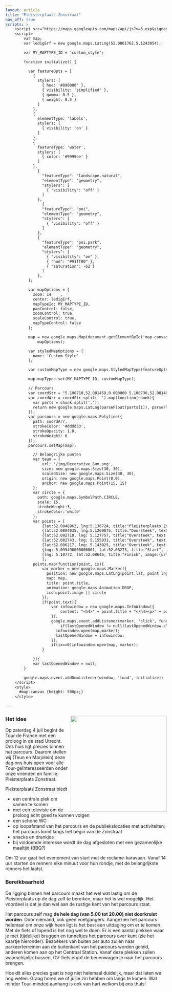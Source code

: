 ```yaml
---
layout: article
title: "Pleisterplaats Zonstraat"
nav_off: true
scripts: >
    <script src="https://maps.googleapis.com/maps/api/js?v=3.exp&signed_in=true"></script>
    <script>
        var map;
        var ledigErf = new google.maps.LatLng(52.0861762,5.1243054);

        var MY_MAPTYPE_ID = 'custom_style';

        function initialize() {

          var featureOpts = [
            {
              stylers: [
                { hue: '#890000' },
                { visibility: 'simplified' },
                { gamma: 0.5 },
                { weight: 0.5 }
              ]
            },
            {
              elementType: 'labels',
              stylers: [
                { visibility: 'on' }
              ]
            },
            {
              featureType: 'water',
              stylers: [
                { color: '#9999ee' }
              ]
            },
              {
                "featureType": "landscape.natural",
                "elementType": "geometry",
                "stylers": [
                  { "visibility": "off" }
                ]
              },
                {
                "featureType": "poi",
                "elementType": "geometry",
                "stylers": [
                  { "visibility": "off" }
                ]
              },
              {
                "featureType": "poi.park",
                "elementType": "geometry",
                "stylers": [
                  { "visibility": "on" },
                  { "hue": "#91ff00" },
                  { "saturation": -62 }
                ]
              },
          ];

          var mapOptions = {
            zoom: 14    ,
            center: ledigErf,
            mapTypeId: MY_MAPTYPE_ID,
            panControl: false,
            zoomControl: true,
            scaleControl: true,
            mapTypeControl: false
          };

          map = new google.maps.Map(document.getElementById('map-canvas'),
              mapOptions);

          var styledMapOptions = {
            name: 'Custom Style'
          };

          var customMapType = new google.maps.StyledMapType(featureOpts, styledMapOptions);

          map.mapTypes.set(MY_MAPTYPE_ID, customMapType);

          // Parcours
          var coordStr = "5.100710,52.081459,0.000000 5.100730,52.081409,0.000000 5.101080,52.081059,1.000000 5.101430,52.080681,2.000000 5.101770,52.080292,2.000000 5.101950,52.080090,2.000000 5.102140,52.079922,2.000000 5.102250,52.079880,2.000000 5.102340,52.079861,2.000000 5.102540,52.079739,2.000000 5.102590,52.079689,2.000000 5.102620,52.079651,2.000000 5.102640,52.079590,2.000000 5.102640,52.079510,2.000000 5.102670,52.079449,2.000000 5.102780,52.079330,2.000000 5.102990,52.079121,3.000000 5.103190,52.078918,3.000000 5.103260,52.078861,3.000000 5.103620,52.078491,3.000000 5.103690,52.078400,3.000000 5.103840,52.078239,3.000000 5.103950,52.078091,3.000000 5.104040,52.077961,3.000000 5.104250,52.077621,3.000000 5.104370,52.077290,3.000000 5.104420,52.077099,3.000000 5.104400,52.077068,3.000000 5.104400,52.076870,3.000000 5.104390,52.076778,3.000000 5.104380,52.076691,3.000000 5.104320,52.076641,3.000000 5.104260,52.076599,3.000000 5.104170,52.076500,3.000000 5.104140,52.076439,3.000000 5.104130,52.076370,3.000000 5.104140,52.076302,3.000000 5.104170,52.076241,3.000000 5.104200,52.076191,3.000000 5.104310,52.076092,3.000000 5.104360,52.076050,3.000000 5.104420,52.076019,3.000000 5.104530,52.076000,3.000000 5.104620,52.075989,3.000000 5.104770,52.076000,3.000000 5.104880,52.076012,3.000000 5.104970,52.076031,3.000000 5.105080,52.076080,3.000000 5.105150,52.076130,3.000000 5.105170,52.076149,3.000000 5.105190,52.076180,3.000000 5.105210,52.076221,3.000000 5.105350,52.076321,3.000000 5.105450,52.076382,3.000000 5.105550,52.076408,3.000000 5.105850,52.076481,3.000000 5.106640,52.076569,3.000000 5.107530,52.076679,4.000000 5.108350,52.076790,4.000000 5.108630,52.076870,3.000000 5.108710,52.076881,3.000000 5.108790,52.076889,3.000000 5.109080,52.076931,3.000000 5.109180,52.076939,3.000000 5.109390,52.076969,3.000000 5.109440,52.076981,3.000000 5.109740,52.077011,3.000000 5.109790,52.077019,3.000000 5.109840,52.077030,3.000000 5.109890,52.077030,3.000000 5.110190,52.077068,3.000000 5.112150,52.077309,3.000000 5.112280,52.077320,3.000000 5.112520,52.077339,3.000000 5.113270,52.077412,3.000000 5.113880,52.077492,3.000000 5.114030,52.077511,3.000000 5.114070,52.077518,3.000000 5.114200,52.077530,3.000000 5.114350,52.077549,3.000000 5.114430,52.077572,3.000000 5.114500,52.077591,3.000000 5.114930,52.077728,3.000000 5.115110,52.077820,3.000000 5.115240,52.077900,3.000000 5.115320,52.077991,3.000000 5.115410,52.078079,2.000000 5.116300,52.078411,2.000000 5.117190,52.078739,2.000000 5.118090,52.079071,2.000000 5.118510,52.079220,2.000000 5.118680,52.079250,2.000000 5.118830,52.079239,2.000000 5.119070,52.079151,2.000000 5.119300,52.079060,2.000000 5.119520,52.078979,3.000000 5.119660,52.078918,3.000000 5.119810,52.078861,4.000000 5.119950,52.078800,4.000000 5.120090,52.078751,5.000000 5.120250,52.078678,5.000000 5.120410,52.078621,5.000000 5.121010,52.078388,4.000000 5.121400,52.078251,3.000000 5.121610,52.078171,3.000000 5.121890,52.078072,3.000000 5.122440,52.077888,3.000000 5.122660,52.077831,3.000000 5.122870,52.077770,4.000000 5.123110,52.077690,4.000000 5.123350,52.077610,4.000000 5.123450,52.077579,4.000000 5.123520,52.077572,4.000000 5.123610,52.077549,4.000000 5.123700,52.077518,4.000000 5.123740,52.077549,4.000000 5.123770,52.077579,4.000000 5.123910,52.077751,4.000000 5.124060,52.077919,4.000000 5.124200,52.078072,4.000000 5.124390,52.078270,4.000000 5.124520,52.078411,4.000000 5.124730,52.078629,4.000000 5.124740,52.078678,4.000000 5.124760,52.078732,4.000000 5.125110,52.079102,4.000000 5.125230,52.079189,4.000000 5.125380,52.079288,4.000000 5.125600,52.079441,4.000000 5.126230,52.079880,4.000000 5.126290,52.079899,4.000000 5.126360,52.079922,4.000000 5.126440,52.080002,3.000000 5.126520,52.080078,3.000000 5.126650,52.080231,3.000000 5.126680,52.080261,3.000000 5.126800,52.080318,3.000000 5.126910,52.080372,3.000000 5.126930,52.080379,3.000000 5.127020,52.080421,3.000000 5.127070,52.080448,3.000000 5.127120,52.080479,3.000000 5.127140,52.080479,3.000000 5.127160,52.080479,3.000000 5.127190,52.080490,3.000000 5.127230,52.080509,3.000000 5.127380,52.080570,3.000000 5.127450,52.080589,2.000000 5.127480,52.080589,2.000000 5.127530,52.080589,2.000000 5.127640,52.080582,2.000000 5.127700,52.080570,2.000000 5.127740,52.080540,2.000000 5.128040,52.080299,1.000000 5.128130,52.080219,1.000000 5.128330,52.080109,1.000000 5.128480,52.080059,1.000000 5.129130,52.079800,1.000000 5.130010,52.079510,2.000000 5.130480,52.079350,2.000000 5.130880,52.079220,2.000000 5.131150,52.079140,2.000000 5.131370,52.079090,2.000000 5.131700,52.079041,3.000000 5.131900,52.079021,3.000000 5.132060,52.079010,3.000000 5.132310,52.078999,3.000000 5.132760,52.079041,4.000000 5.133680,52.079159,4.000000 5.133850,52.079189,4.000000 5.134090,52.079220,4.000000 5.134320,52.079239,4.000000 5.134360,52.079250,4.000000 5.134400,52.079250,4.000000 5.134590,52.079269,5.000000 5.134760,52.079288,5.000000 5.135080,52.079319,5.000000 5.135400,52.079350,6.000000 5.135970,52.079399,6.000000 5.136550,52.079460,6.000000 5.136750,52.079491,6.000000 5.136950,52.079510,6.000000 5.137150,52.079521,6.000000 5.137350,52.079540,6.000000 5.137540,52.079552,6.000000 5.137730,52.079559,6.000000 5.138190,52.079601,5.000000 5.138290,52.079620,5.000000 5.138710,52.079639,5.000000 5.139140,52.079670,5.000000 5.139320,52.079681,5.000000 5.139500,52.079689,5.000000 5.139700,52.079670,5.000000 5.140050,52.079689,5.000000 5.140340,52.079700,5.000000 5.140550,52.079708,5.000000 5.140640,52.079708,5.000000 5.140940,52.079708,5.000000 5.141250,52.079720,4.000000 5.141360,52.079708,4.000000 5.141440,52.079720,4.000000 5.141520,52.079720,4.000000 5.141610,52.079720,4.000000 5.141700,52.079720,4.000000 5.141810,52.079720,4.000000 5.141980,52.079700,4.000000 5.142150,52.079659,4.000000 5.142420,52.079578,4.000000 5.142510,52.079559,4.000000 5.142630,52.079521,4.000000 5.142670,52.079510,4.000000 5.142830,52.079449,4.000000 5.142890,52.079430,4.000000 5.142950,52.079418,4.000000 5.143050,52.079399,4.000000 5.143070,52.079399,4.000000 5.143170,52.079369,4.000000 5.143290,52.079350,4.000000 5.143400,52.079342,4.000000 5.143460,52.079342,4.000000 5.143520,52.079342,4.000000 5.143640,52.079350,4.000000 5.143780,52.079380,4.000000 5.143820,52.079391,4.000000 5.143860,52.079399,4.000000 5.144200,52.079540,4.000000 5.144500,52.079639,4.000000 5.144660,52.079689,4.000000 5.144830,52.079720,4.000000 5.144990,52.079739,4.000000 5.145160,52.079762,3.000000 5.145590,52.079750,3.000000 5.145860,52.079708,2.000000 5.146280,52.079620,2.000000 5.146720,52.079510,2.000000 5.147200,52.079391,2.000000 5.147680,52.079269,2.000000 5.148650,52.079029,4.000000 5.148830,52.078972,4.000000 5.148890,52.078941,4.000000 5.148990,52.079010,4.000000 5.149060,52.079041,4.000000 5.149130,52.079071,4.000000 5.149210,52.079109,4.000000 5.149610,52.079300,4.000000 5.149660,52.079342,3.000000 5.151520,52.080250,4.000000 5.151690,52.080330,4.000000 5.152560,52.080791,4.000000 5.153250,52.081150,4.000000 5.154780,52.082039,3.000000 5.155140,52.082249,3.000000 5.155650,52.082550,3.000000 5.156030,52.082779,2.000000 5.158080,52.083988,2.000000 5.158310,52.084099,3.000000 5.158620,52.084209,3.000000 5.158920,52.084278,3.000000 5.159730,52.084370,4.000000 5.160410,52.084450,4.000000 5.160590,52.084461,4.000000 5.160720,52.084450,4.000000 5.160850,52.084431,4.000000 5.160970,52.084412,4.000000 5.161130,52.084381,4.000000 5.161260,52.084339,4.000000 5.161310,52.084332,4.000000 5.161370,52.084301,4.000000 5.161620,52.084259,4.000000 5.161770,52.084240,3.000000 5.161830,52.084240,3.000000 5.162060,52.084251,3.000000 5.162260,52.084251,3.000000 5.162520,52.084251,3.000000 5.162620,52.084259,3.000000 5.162970,52.084240,3.000000 5.163290,52.084240,3.000000 5.163380,52.084240,3.000000 5.163470,52.084229,3.000000 5.163520,52.084229,3.000000 5.163570,52.084229,3.000000 5.163570,52.084270,3.000000 5.163570,52.084320,3.000000 5.163580,52.085270,2.000000 5.163580,52.085560,2.000000 5.163580,52.086208,2.000000 5.163500,52.086208,2.000000 5.162810,52.086208,2.000000 5.162800,52.086208,2.000000 5.162490,52.086208,3.000000 5.162480,52.086208,3.000000 5.162290,52.086208,3.000000 5.162020,52.086208,3.000000 5.161760,52.086208,3.000000 5.161070,52.086220,3.000000 5.160870,52.086220,3.000000 5.160670,52.086231,3.000000 5.160570,52.086231,3.000000 5.160470,52.086239,3.000000 5.160370,52.086262,3.000000 5.160170,52.086288,3.000000 5.160070,52.086311,3.000000 5.159940,52.086349,3.000000 5.159800,52.086399,3.000000 5.159430,52.086578,3.000000 5.159360,52.086651,3.000000 5.158880,52.086941,3.000000 5.158510,52.087158,3.000000 5.158360,52.087231,3.000000 5.158220,52.087299,3.000000 5.158000,52.087410,3.000000 5.157790,52.087521,3.000000 5.157380,52.087711,2.000000 5.157210,52.087769,2.000000 5.157030,52.087860,2.000000 5.156860,52.087952,2.000000 5.156800,52.087978,2.000000 5.156730,52.088020,2.000000 5.156010,52.088421,1.000000 5.155760,52.088558,1.000000 5.155230,52.088860,1.000000 5.154940,52.089050,1.000000 5.154800,52.089169,1.000000 5.154620,52.089340,1.000000 5.154400,52.089619,2.000000 5.154080,52.090111,4.000000 5.154000,52.090229,5.000000 5.153910,52.090370,5.000000 5.153800,52.090542,5.000000 5.153700,52.090698,5.000000 5.153360,52.091240,6.000000 5.153020,52.091789,6.000000 5.153000,52.091881,5.000000 5.152900,52.091999,5.000000 5.152800,52.092098,5.000000 5.152640,52.092201,5.000000 5.152440,52.092281,4.000000 5.152240,52.092339,4.000000 5.152010,52.092381,4.000000 5.151790,52.092388,4.000000 5.151710,52.092381,4.000000 5.151580,52.092369,4.000000 5.151450,52.092350,4.000000 5.151310,52.092319,4.000000 5.151100,52.092251,4.000000 5.150990,52.092232,4.000000 5.150890,52.092201,4.000000 5.150400,52.092079,4.000000 5.150300,52.092060,4.000000 5.149910,52.091961,3.000000 5.149770,52.091930,2.000000 5.149580,52.091888,2.000000 5.148790,52.091690,1.000000 5.147990,52.091492,1.000000 5.147260,52.091301,1.000000 5.146520,52.091122,2.000000 5.146470,52.091110,2.000000 5.146430,52.091099,2.000000 5.146350,52.091110,2.000000 5.146300,52.091122,2.000000 5.146260,52.091129,2.000000 5.146210,52.091141,2.000000 5.146200,52.091171,2.000000 5.146190,52.091202,2.000000 5.145840,52.092018,2.000000 5.145700,52.092281,3.000000 5.145020,52.093849,4.000000 5.144980,52.093910,4.000000 5.144850,52.094139,4.000000 5.144720,52.094421,3.000000 5.144610,52.094711,3.000000 5.144310,52.095440,1.000000 5.144230,52.095631,1.000000 5.144230,52.095680,0.000000 5.144230,52.095730,0.000000 5.144250,52.095791,0.000000 5.144270,52.095852,0.000000 5.144280,52.095871,0.000000 5.144290,52.095890,0.000000 5.144230,52.095890,0.000000 5.144100,52.095860,0.000000 5.143950,52.095860,0.000000 5.143830,52.095852,0.000000 5.143700,52.095879,0.000000 5.143600,52.095921,0.000000 5.143520,52.095989,0.000000 5.143450,52.096050,0.000000 5.143400,52.096111,0.000000 5.143350,52.096272,0.000000 5.143240,52.096249,0.000000 5.143230,52.096249,0.000000 5.143170,52.096199,0.000000 5.143060,52.096130,0.000000 5.143020,52.096111,0.000000 5.142970,52.096100,1.000000 5.142430,52.095970,3.000000 5.141660,52.095772,5.000000 5.141550,52.095730,6.000000 5.141330,52.095619,6.000000 5.141140,52.095589,6.000000 5.140730,52.095600,6.000000 5.140020,52.095619,5.000000 5.139380,52.095650,5.000000 5.139170,52.095661,5.000000 5.139150,52.095661,5.000000 5.139070,52.095669,5.000000 5.139000,52.095669,5.000000 5.138950,52.095669,5.000000 5.138940,52.095669,5.000000 5.138540,52.095692,5.000000 5.138000,52.095692,5.000000 5.137450,52.095692,5.000000 5.137210,52.095669,5.000000 5.136970,52.095661,5.000000 5.136210,52.095619,5.000000 5.135460,52.095589,6.000000 5.135030,52.095570,6.000000 5.134600,52.095539,6.000000 5.134210,52.095531,5.000000 5.133830,52.095509,5.000000 5.133340,52.095490,5.000000 5.132850,52.095470,5.000000 5.132270,52.095451,5.000000 5.131690,52.095428,5.000000 5.131450,52.095409,4.000000 5.131210,52.095402,4.000000 5.131140,52.095390,4.000000 5.131080,52.095379,4.000000 5.130990,52.095348,4.000000 5.130920,52.095329,4.000000 5.130870,52.095310,3.000000 5.130850,52.095291,3.000000 5.130840,52.095249,3.000000 5.130830,52.095230,3.000000 5.130820,52.095211,3.000000 5.130810,52.095070,3.000000 5.130800,52.094978,3.000000 5.130790,52.094910,3.000000 5.130750,52.094849,3.000000 5.130730,52.094818,3.000000 5.130700,52.094791,3.000000 5.130670,52.094749,3.000000 5.130630,52.094719,3.000000 5.130580,52.094669,3.000000 5.130530,52.094620,3.000000 5.130470,52.094570,3.000000 5.130400,52.094521,3.000000 5.130180,52.094330,4.000000 5.129940,52.094139,5.000000 5.129640,52.093929,5.000000 5.129340,52.093731,5.000000 5.129190,52.093639,5.000000 5.129040,52.093552,5.000000 5.128900,52.093510,5.000000 5.128760,52.093479,5.000000 5.128580,52.093449,5.000000 5.128470,52.093349,5.000000 5.128280,52.093201,6.000000 5.127830,52.092861,6.000000 5.127730,52.092770,6.000000 5.127660,52.092709,6.000000 5.127600,52.092651,6.000000 5.127540,52.092609,6.000000 5.127490,52.092560,6.000000 5.127450,52.092522,6.000000 5.127410,52.092480,6.000000 5.127400,52.092461,6.000000 5.127390,52.092430,6.000000 5.127380,52.092388,6.000000 5.127380,52.092350,6.000000 5.127380,52.092319,6.000000 5.127390,52.092281,6.000000 5.127430,52.092232,6.000000 5.127530,52.091961,6.000000 5.127600,52.091740,6.000000 5.127710,52.091389,6.000000 5.127830,52.091030,6.000000 5.127830,52.090969,6.000000 5.127890,52.090809,6.000000 5.127960,52.090580,6.000000 5.127990,52.090511,6.000000 5.128010,52.090462,6.000000 5.128040,52.090420,6.000000 5.128140,52.090328,6.000000 5.128240,52.090260,6.000000 5.128330,52.090221,6.000000 5.128430,52.090179,6.000000 5.128560,52.090130,6.000000 5.128680,52.090092,6.000000 5.129440,52.089760,6.000000 5.130200,52.089439,6.000000 5.129890,52.089149,6.000000 5.129580,52.088860,6.000000 5.129480,52.088772,6.000000 5.129380,52.088680,6.000000 5.129290,52.088612,6.000000 5.129200,52.088531,6.000000 5.129170,52.088482,6.000000 5.129140,52.088440,6.000000 5.128960,52.088181,6.000000 5.128910,52.088081,7.000000 5.128900,52.088009,7.000000 5.128900,52.087971,7.000000 5.128900,52.087940,7.000000 5.128930,52.087879,7.000000 5.129030,52.087589,8.000000 5.129130,52.087292,8.000000 5.129250,52.086971,8.000000 5.129360,52.086658,7.000000 5.129510,52.086319,7.000000 5.129530,52.086288,7.000000 5.129640,52.086128,7.000000 5.130040,52.085621,6.000000 5.130170,52.085510,6.000000 5.130170,52.085430,6.000000 5.130160,52.085350,6.000000 5.130140,52.085281,6.000000 5.130110,52.085209,6.000000 5.130060,52.085152,6.000000 5.130000,52.085110,6.000000 5.129930,52.085060,6.000000 5.128480,52.084290,6.000000 5.128320,52.084190,6.000000 5.128250,52.084129,6.000000 5.127920,52.083870,7.000000 5.127710,52.083672,7.000000 5.127560,52.083542,7.000000 5.126950,52.082890,7.000000 5.126890,52.082829,7.000000 5.126460,52.082062,5.000000 5.126210,52.081600,4.000000 5.126110,52.081459,4.000000 5.126020,52.081348,4.000000 5.125930,52.081249,4.000000 5.125820,52.081161,4.000000 5.125750,52.081169,4.000000 5.125670,52.081188,4.000000 5.125610,52.081188,4.000000 5.125410,52.081169,4.000000 5.125310,52.081150,4.000000 5.125230,52.081139,4.000000 5.125150,52.081150,4.000000 5.125070,52.081161,5.000000 5.124970,52.081181,5.000000 5.124920,52.081188,5.000000 5.124860,52.081211,5.000000 5.124750,52.081230,5.000000 5.124620,52.081261,5.000000 5.124490,52.081280,5.000000 5.124410,52.081291,5.000000 5.124360,52.081291,5.000000 5.124320,52.081291,5.000000 5.124300,52.081280,5.000000 5.124270,52.081280,5.000000 5.124230,52.081249,5.000000 5.124220,52.081230,5.000000 5.124200,52.081211,5.000000 5.124070,52.081081,5.000000 5.124020,52.081032,5.000000 5.123980,52.081009,5.000000 5.123940,52.081001,6.000000 5.123910,52.081001,6.000000 5.123880,52.081001,6.000000 5.123870,52.081001,6.000000 5.123850,52.081001,6.000000 5.123830,52.081001,6.000000 5.123640,52.081020,6.000000 5.123440,52.081039,6.000000 5.123370,52.081051,6.000000 5.123300,52.081039,6.000000 5.123250,52.081039,6.000000 5.123200,52.081032,6.000000 5.123130,52.081009,6.000000 5.123050,52.080978,6.000000 5.122060,52.080551,5.000000 5.121940,52.080479,4.000000 5.121770,52.080360,4.000000 5.121670,52.080292,4.000000 5.121210,52.079842,4.000000 5.121180,52.079811,4.000000 5.121170,52.079769,4.000000 5.121160,52.079731,4.000000 5.121090,52.079681,4.000000 5.121010,52.079620,4.000000 5.120960,52.079571,4.000000 5.120910,52.079521,4.000000 5.120870,52.079479,4.000000 5.120820,52.079441,4.000000 5.120590,52.079231,4.000000 5.120470,52.079121,3.000000 5.120350,52.078999,3.000000 5.120290,52.078941,2.000000 5.120220,52.078880,2.000000 5.120190,52.078850,2.000000 5.120160,52.078819,2.000000 5.120020,52.078880,2.000000 5.119870,52.078930,2.000000 5.119750,52.078979,2.000000 5.119160,52.079231,2.000000 5.118990,52.079300,2.000000 5.118880,52.079330,2.000000 5.118760,52.079350,2.000000 5.118610,52.079361,2.000000 5.118470,52.079330,2.000000 5.118340,52.079311,2.000000 5.117100,52.078831,2.000000 5.116360,52.078560,2.000000 5.116220,52.078510,2.000000 5.115630,52.078281,3.000000 5.115450,52.078220,3.000000 5.115270,52.078152,3.000000 5.115210,52.078129,3.000000 5.115150,52.078098,3.000000 5.115110,52.078091,3.000000 5.115060,52.078072,3.000000 5.114800,52.077919,3.000000 5.114550,52.077759,3.000000 5.114200,52.077641,3.000000 5.114160,52.077641,3.000000 5.113690,52.077579,3.000000 5.113210,52.077518,3.000000 5.112500,52.077419,3.000000 5.112150,52.077309,3.000000 5.110190,52.077068,3.000000 5.109890,52.077030,3.000000 5.109840,52.077030,3.000000 5.109790,52.077019,3.000000 5.109740,52.077011,3.000000 5.109440,52.076981,4.000000 5.109180,52.076939,4.000000 5.109080,52.076931,4.000000 5.108790,52.076889,4.000000 5.108710,52.076881,4.000000 5.108630,52.076870,4.000000 5.108350,52.076870,4.000000 5.106620,52.076660,4.000000 5.106210,52.076611,4.000000 5.105810,52.076561,4.000000 5.105660,52.076550,4.000000 5.105510,52.076542,4.000000 5.105310,52.076561,4.000000 5.105210,52.076591,3.000000 5.105060,52.076641,3.000000 5.104970,52.076679,3.000000 5.104890,52.076721,3.000000 5.104740,52.076832,3.000000 5.104620,52.076900,3.000000 5.104540,52.076981,3.000000 5.104460,52.077068,3.000000 5.104420,52.077099,3.000000 5.104370,52.077290,3.000000 5.104250,52.077621,3.000000 5.104040,52.077961,3.000000 5.103950,52.078091,3.000000 5.103840,52.078239,3.000000 5.103690,52.078400,3.000000 5.103620,52.078491,3.000000 5.103440,52.078671,3.000000 5.103260,52.078861,3.000000 5.103190,52.078918,2.000000 5.102990,52.079121,2.000000 5.102780,52.079330,2.000000 5.102670,52.079449,2.000000 5.102640,52.079510,2.000000 5.102640,52.079590,2.000000 5.102670,52.079639,2.000000 5.102740,52.079720,2.000000 5.102810,52.079769,2.000000 5.103070,52.079971,2.000000 5.103240,52.080120,2.000000 5.103660,52.080521,2.000000 5.104080,52.080921,2.000000 5.104180,52.081020,2.000000 5.104600,52.081440,2.000000 5.104810,52.081669,2.000000 5.105060,52.081848,2.000000 5.105310,52.082031,2.000000 5.105410,52.082100,2.000000 5.105490,52.082161,2.000000 5.105850,52.082420,2.000000 5.106300,52.082790,2.000000 5.106490,52.082970,2.000000 5.106790,52.083248,2.000000 5.106820,52.083279,2.000000 5.107550,52.083969,3.000000 5.107780,52.084171,4.000000 5.107980,52.084351,5.000000 5.108060,52.084419,5.000000 5.108140,52.084499,5.000000 5.108600,52.084881,6.000000 5.108680,52.084911,6.000000 5.108760,52.084942,6.000000 5.108610,52.085079,6.000000 5.108230,52.085461,5.000000 5.108090,52.085621,5.000000 5.107630,52.086140,6.000000 5.106860,52.086861,10.000000 5.106150,52.087582,12.000000 5.105960,52.087791,11.000000";
          var coordArr = coordStr.split(' ').map(function(chunk){
            var parts = chunk.split(',');
            return new google.maps.LatLng(parseFloat(parts[1]), parseFloat(parts[0]));
          });
          var parcours = new google.maps.Polyline({
            path: coordArr,
            strokeColor: '#dddd33',
            strokeOpacity: 1.0,
            strokeWeight: 6
          });
          parcours.setMap(map);

            // Belangrijke punten
            var teun = {
                url: '/img/Decorative_Sun.png',
                size: new google.maps.Size(30, 30),
                scaledSize: new google.maps.Size(30, 30),
                origin: new google.maps.Point(0,0),
                anchor: new google.maps.Point(15, 15)
            };
            var circle = {
              path: google.maps.SymbolPath.CIRCLE,
              scale: 15,
              strokeWeight:3,
              strokeColor:'white'
            };
            var points = [
                {lat:52.0848963, lng:5.136724, title:"Pleisterplaats Zonstraat", text:"  ", image:teun},
                {lat:52.0804035, lng:5.1269875, title:"Doorsteek", text:"Op deze plek kunnen voetgangers en fietsers het parcours doorkruisen via de fietserstunneltjes die hier aan beide zijden van het water zijn."},
                {lat:52.092710, lng: 5.127757, title:"Oversteek", text:"Er komt een loopbrug vanaf de Lucasbrug naar de Nachtegaalstraat. Daarmee kan je het parcours oversteken."},
                {lat:52.082743, lng: 5.155931, title:"Oversteek", text:"Hier komt een loopbrug waarmee je het parcours kan oversteken."},
                {lat:52.096217, lng: 5.143925, title:"Oversteek", text:"Met de auto kan je alleen hier het parcours doorkruisen. Met de fiets kan je hier nog wel onderdoor, maar NIET het parcours kruisen."},
                {lng: 5.099490000000001, lat:52.08273, title:"Start", image:{url:"https://cdn3.iconfinder.com/data/icons/transfers/100/239324-finish_flag_goal-128.png", scaledSize:new google.maps.Size(30,30)} },
                {lng: 5.10772, lat:52.08646, title:"Finish", image:{url:"https://cdn3.iconfinder.com/data/icons/transfers/100/239324-finish_flag_goal-128.png", scaledSize:new google.maps.Size(30,30)} }
                ];
            points.map(function(point, ix){
                var marker = new google.maps.Marker({
                  position: new google.maps.LatLng(point.lat, point.lng),
                  map: map,
                  title: point.title,
                  animation: google.maps.Animation.DROP,
                  icon:point.image || circle
                });
                if(point.text){
                    var infowindow = new google.maps.InfoWindow({
                        content: "<h4>" + point.title + "</h4><p>" + point.text + "</p>"
                    });
                    google.maps.event.addListener(marker, 'click', function() {
                        if(lastOpenedWindow != null)lastOpenedWindow.close();
                      infowindow.open(map,marker);
                      lastOpenedWindow = infowindow;
                    });
                    if(ix==0)infowindow.open(map, marker);
                }

            });
            var lastOpenedWindow = null;
        }

        google.maps.event.addDomListener(window, 'load', initialize);
    </script>
    <style>
      #map-canvas {height: 500px;}
    </style>

---
```

### Het idee <img src="http://www.dub.uu.nl/sites/default/files/users/4527/images/tour-de-france-2015-utrecht.jpg" width="300px" align="right">
Op zaterdag 4 juli begint de Tour de France met een proloog in de stad Utrecht. Ons huis ligt precies binnen het parcours. Daarom stellen wij (Teun en Marjolein) deze dag ons huis open voor alle Tour-geïnteresseerden onder onze vrienden en familie: Pleisterplaats Zonstraat.

Pleisterplaats Zonstraat biedt

- een centrale plek om samen te komen
- met een televisie om de proloog echt goed te kunnen volgen
- een schone WC
- op loopafstand van het parcours en de publiekslocaties met activiteiten; het parcours komt langs het begin van de Zonstraat
- snacks en drankjes
- bij voldoende interesse wordt de dag afgesloten met een gezamenlijke maaltijd (BBQ?)

Om 12 uur gaat het evenement van start met de reclame-karavaan. Vanaf 14 uur starten de renners elke minuut voor hun rondje, met de belangrijkste renners het laatst.

### Bereikbaarheid
De ligging binnen het parcours maakt het wel wat lastig om de Pleisterplaats op de dag zelf te bereiken, maar het is wel mogelijk. Het voordeel is dat je dan wel aan de rustige kant van het parcours staat. 

Het parcours zelf mag **de hele dag (van 5.00 tot 20.00) niet doorkruist worden**. Door niemand, ook geen voetgangers. Aangezien het parcours helemaal om onze wijk heen ligt is het best een uitdaging om er te komen. Met de fiets of lopend is het nog wel te doen. Er is een aantal plekken waar je met (tijdelijke) bruggen en tunneltjes het parcours over kunt (zie het kaartje hieronder). Bezoekers van buiten per auto zullen naar parkeerterreinen aan de buitenkant van het parcours worden geleid, anderen komen aan op het Centraal Station. Vanaf deze plekken zullen waarschijnlijk bussen, OV-fiets en/of de benenwagen je naar het parcours brengen. 

Hoe dit alles precies gaat is nog niet helemaal duidelijk, maar dat laten we nog weten. Graag horen we of jullie zin hebben om langs te komen. Wat minder Tour-minded aanhang is ook van hart welkom bij ons thuis!


<div id="map-canvas"></div>